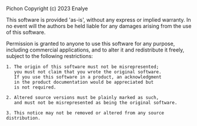 Pichon
Copyright (c) 2023 Enalye

This software is provided 'as-is', without any express or implied warranty.
In no event will the authors be held liable for any damages arising
from the use of this software.

Permission is granted to anyone to use this software for any purpose,
including commercial applications, and to alter it and redistribute
it freely, subject to the following restrictions:

	1. The origin of this software must not be misrepresented;
	   you must not claim that you wrote the original software.
	   If you use this software in a product, an acknowledgment
	   in the product documentation would be appreciated but
	   is not required.

	2. Altered source versions must be plainly marked as such,
	   and must not be misrepresented as being the original software.

	3. This notice may not be removed or altered from any source distribution.